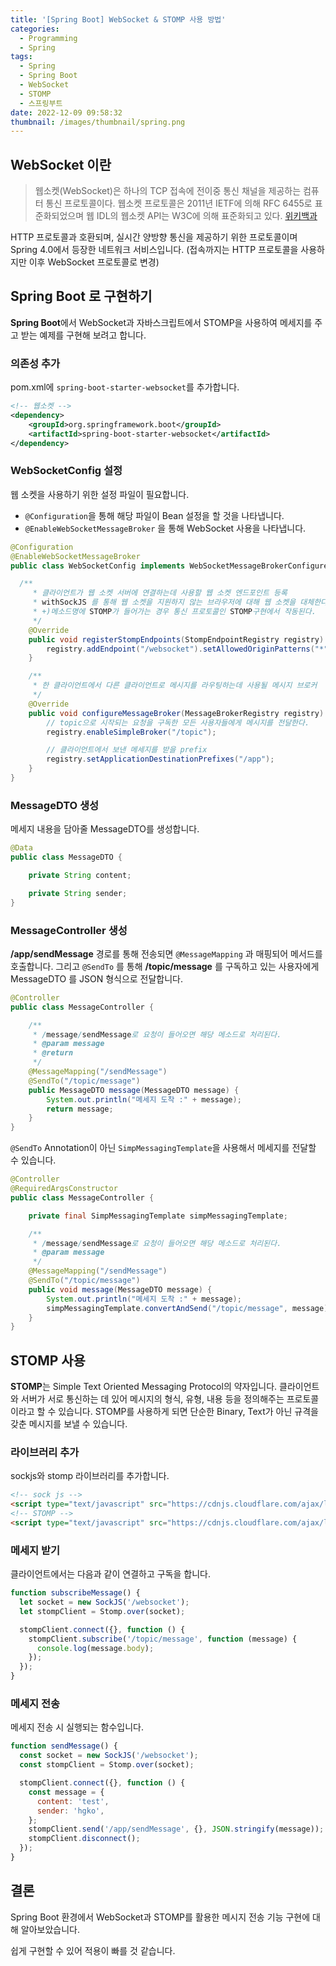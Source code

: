 ```yaml
---
title: '[Spring Boot] WebSocket & STOMP 사용 방법'
categories:
  - Programming
  - Spring
tags:
  - Spring
  - Spring Boot
  - WebSocket
  - STOMP
  - 스프링부트
date: 2022-12-09 09:58:32
thumbnail: /images/thumbnail/spring.png
---
```


## WebSocket 이란

> 웹소켓(WebSocket)은 하나의 TCP 접속에 전이중 통신 채널을 제공하는 컴퓨터 통신 프로토콜이다. 웹소켓 프로토콜은 2011년 IETF에 의해 RFC 6455로 표준화되었으며 웹 IDL의 웹소켓 API는 W3C에 의해 표준화되고 있다.
> [위키백과](https://ko.wikipedia.org/wiki/%EC%9B%B9%EC%86%8C%EC%BC%93)

HTTP 프로토콜과 호환되며, 실시간 양방향 통신을 제공하기 위한 프로토콜이며 Spring 4.0에서 등장한 네트워크 서비스입니다. (접속까지는 HTTP 프로토콜을 사용하지만 이후 WebSocket 프로토콜로 변경)

## Spring Boot 로 구현하기

**Spring Boot**에서 WebSocket과 자바스크립트에서 STOMP을 사용하여 메세지를 주고 받는 예제를 구현해 보려고 합니다.

### 의존성 추가

pom.xml에 `spring-boot-starter-websocket`를 추가합니다.

```xml
<!-- 웹소켓 -->
<dependency>
	<groupId>org.springframework.boot</groupId>
	<artifactId>spring-boot-starter-websocket</artifactId>
</dependency>
```

### WebSocketConfig 설정

웹 소켓을 사용하기 위한 설정 파일이 필요합니다.

- `@Configuration`을 통해 해당 파일이 Bean 설정을 할 것을 나타냅니다.
- `@EnableWebSocketMessageBroker` 을 통해 WebSocket 사용을 나타냅니다.

```java
@Configuration
@EnableWebSocketMessageBroker
public class WebSocketConfig implements WebSocketMessageBrokerConfigurer {

  /**
	 * 클라이언트가 웹 소켓 서버에 연결하는데 사용할 웹 소켓 엔드포인트 등록
	 * withSockJS 를 통해 웹 소켓을 지원하지 않는 브라우저에 대해 웹 소켓을 대체한다.
	 * +)메소드명에 STOMP가 들어가는 경우 통신 프로토콜인 STOMP구현에서 작동된다.
	 */
	@Override
	public void registerStompEndpoints(StompEndpointRegistry registry) {
		registry.addEndpoint("/websocket").setAllowedOriginPatterns("*").withSockJS();
	}

	/**
	 * 한 클라이언트에서 다른 클라이언트로 메시지를 라우팅하는데 사용될 메시지 브로커
	 */
	@Override
	public void configureMessageBroker(MessageBrokerRegistry registry) {
		// topic으로 시작되는 요청을 구독한 모든 사용자들에게 메시지를 전달한다.
		registry.enableSimpleBroker("/topic");

		// 클라이언트에서 보낸 메세지를 받을 prefix
		registry.setApplicationDestinationPrefixes("/app");
	}
}
```

### MessageDTO 생성

메세지 내용을 담아줄 MessageDTO를 생성합니다.

```java
@Data
public class MessageDTO {

	private String content;

	private String sender;
}
```

### MessageController 생성

**/app/sendMessage** 경로를 통해 전송되면 `@MessageMapping` 과 매핑되어 메서드를 호출합니다. 그리고 `@SendTo` 를 통해 **/topic/message** 를 구독하고 있는 사용자에게 MessageDTO 를 JSON 형식으로 전달합니다.

```java
@Controller
public class MessageController {

  	/**
	 * /message/sendMessage로 요청이 들어오면 해당 메소드로 처리된다.
	 * @param message
	 * @return
	 */
	@MessageMapping("/sendMessage")
	@SendTo("/topic/message")
	public MessageDTO message(MessageDTO message) {
		System.out.println("메세지 도착 :" + message);
		return message;
	}
}
```

`@SendTo` Annotation이 아닌 `SimpMessagingTemplate`을 사용해서 메세지를 전달할 수 있습니다.

```java
@Controller
@RequiredArgsConstructor
public class MessageController {

	private final SimpMessagingTemplate simpMessagingTemplate;

	/**
	 * /message/sendMessage로 요청이 들어오면 해당 메소드로 처리된다.
	 * @param message
	 */
	@MessageMapping("/sendMessage")
	@SendTo("/topic/message")
	public void message(MessageDTO message) {
		System.out.println("메세지 도착 :" + message);
		simpMessagingTemplate.convertAndSend("/topic/message", message);
	}
}
```

## STOMP 사용

**STOMP**는 Simple Text Oriented Messaging Protocol의 약자입니다. 클라이언트와 서버가 서로 통신하는 데 있어 메시지의 형식, 유형, 내용 등을 정의해주는 프로토콜이라고 할 수 있습니다. STOMP를 사용하게 되면 단순한 Binary, Text가 아닌 규격을 갖춘 메시지를 보낼 수 있습니다.

### 라이브러리 추가

sockjs와 stomp 라이브러리를 추가합니다.

```html
<!-- sock js -->
<script type="text/javascript" src="https://cdnjs.cloudflare.com/ajax/libs/sockjs-client/1.5.2/sockjs.min.js"></script>
<!-- STOMP -->
<script type="text/javascript" src="https://cdnjs.cloudflare.com/ajax/libs/stomp.js/2.3.3/stomp.min.js"></script>
```

### 메세지 받기

클라이언트에서는 다음과 같이 연결하고 구독을 합니다.

```js
function subscribeMessage() {
  let socket = new SockJS('/websocket');
  let stompClient = Stomp.over(socket);

  stompClient.connect({}, function () {
    stompClient.subscribe('/topic/message', function (message) {
      console.log(message.body);
    });
  });
}
```

### 메세지 전송

메세지 전송 시 실행되는 함수입니다.

```js
function sendMessage() {
  const socket = new SockJS('/websocket');
  const stompClient = Stomp.over(socket);

  stompClient.connect({}, function () {
    const message = {
      content: 'test',
      sender: 'hgko',
    };
    stompClient.send('/app/sendMessage', {}, JSON.stringify(message));
    stompClient.disconnect();
  });
}
```

## 결론

Spring Boot 환경에서 WebSocket과 STOMP를 활용한 메시지 전송 기능 구현에 대해 알아보았습니다.

쉽게 구현할 수 있어 적용이 빠를 것 같습니다.
